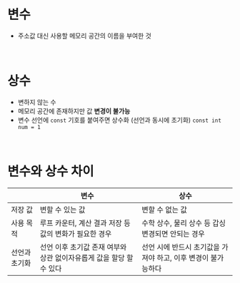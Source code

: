 # 변수
- 주소값 대신 사용할 메모리 공간의 이름을 부여한 것

<br>

# 상수
- 변하지 않는 수
- 메모리 공간에 존재하지만 값 **변경이 불가능**
- 변수 선언에 `const` 기호를 붙여주면 상수화 (선언과 동시에 초기화)
`const int num = 1`

<br>

# 변수와 상수 차이
||변수|상수|
|------|---|---|
|저장 값|변할 수 있는 값|변할 수 없는 값|
|사용 목적|루프 카운터, 계산 결과 저장 등 값의 변화가 필요한 경우|수학 상수, 물리 상수 등 갑싱 변경되면 안되는 경우|
|선언과 초기화|선언 이후 초기값 존재 여부와 상관 없이자유롭게 값을 할당 할 수 있다|선언 시에 반드시 초기값을 가져야 하고, 이후 변경이 불가능하다|